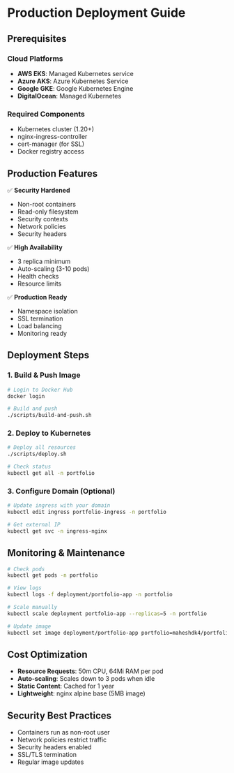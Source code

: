 # Production Deployment Guide

## Prerequisites

### Cloud Platforms
- **AWS EKS**: Managed Kubernetes service
- **Azure AKS**: Azure Kubernetes Service  
- **Google GKE**: Google Kubernetes Engine
- **DigitalOcean**: Managed Kubernetes

### Required Components
- Kubernetes cluster (1.20+)
- nginx-ingress-controller
- cert-manager (for SSL)
- Docker registry access

## Production Features

✅ **Security Hardened**
- Non-root containers
- Read-only filesystem
- Security contexts
- Network policies
- Security headers

✅ **High Availability**
- 3 replica minimum
- Auto-scaling (3-10 pods)
- Health checks
- Resource limits

✅ **Production Ready**
- Namespace isolation
- SSL termination
- Load balancing
- Monitoring ready

## Deployment Steps

### 1. Build & Push Image
```bash
# Login to Docker Hub
docker login

# Build and push
./scripts/build-and-push.sh
```

### 2. Deploy to Kubernetes
```bash
# Deploy all resources
./scripts/deploy.sh

# Check status
kubectl get all -n portfolio
```

### 3. Configure Domain (Optional)
```bash
# Update ingress with your domain
kubectl edit ingress portfolio-ingress -n portfolio

# Get external IP
kubectl get svc -n ingress-nginx
```

## Monitoring & Maintenance

```bash
# Check pods
kubectl get pods -n portfolio

# View logs
kubectl logs -f deployment/portfolio-app -n portfolio

# Scale manually
kubectl scale deployment portfolio-app --replicas=5 -n portfolio

# Update image
kubectl set image deployment/portfolio-app portfolio=maheshdk4/portfolio:v2 -n portfolio
```

## Cost Optimization

- **Resource Requests**: 50m CPU, 64Mi RAM per pod
- **Auto-scaling**: Scales down to 3 pods when idle
- **Static Content**: Cached for 1 year
- **Lightweight**: nginx alpine base (5MB image)

## Security Best Practices

- Containers run as non-root user
- Network policies restrict traffic
- Security headers enabled
- SSL/TLS termination
- Regular image updates